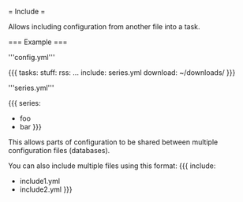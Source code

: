 = Include =

Allows including configuration from another file into a task.

=== Example ===


'''config.yml'''

{{{
tasks:
  stuff:
    rss: ...
    include: series.yml
    download: ~/downloads/
}}}

'''series.yml'''

{{{
series:
  - foo
  - bar
}}}

This allows parts of configuration to be shared between multiple configuration files (databases).

You can also include multiple files using this format:
{{{
include:
  - include1.yml
  - include2.yml
}}}